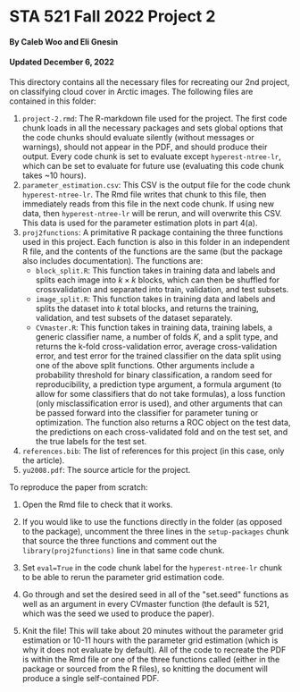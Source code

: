 # STA 521 Fall 2022 Project 2

#### By Caleb Woo and Eli Gnesin 

#### Updated December 6, 2022

This directory contains all the necessary files for recreating our 2nd project, on classifying cloud cover in Arctic images. The following files are contained in this folder:

1.  `project-2.rmd`: The R-markdown file used for the project. The first code chunk loads in all the necessary packages and sets global options that the code chunks should evaluate silently (without messages or warnings), should not appear in the PDF, and should produce their output. Every code chunk is set to evaluate except `hyperest-ntree-lr`, which can be set to evaluate for future use (evaluating this code chunk takes \~10 hours).
2.  `parameter_estimation.csv`: This CSV is the output file for the code chunk `hyperest-ntree-lr`. The Rmd file writes that chunk to this file, then immediately reads from this file in the next code chunk. If using new data, then `hyperest-ntree-lr` will be rerun, and will overwrite this CSV. This data is used for the parameter estimation plots in part 4(a).
3.  `proj2functions`: A primitative R package containing the three functions used in this project. Each function is also in this folder in an independent R file, and the contents of the functions are the same (but the package also includes documentation). The functions are:
    -   `block_split.R`: This function takes in training data and labels and splits each image into $k \times k$ blocks, which can then be shuffled for crossvalidation and separated into train, validation, and test subsets.
    -   `image_split.R`: This function takes in training data and labels and splits the dataset into $k$ total blocks, and returns the training, validation, and test subsets of the dataset separately.
    -   `CVmaster.R`: This function takes in training data, training labels, a generic classifier name, a number of folds $K$, and a split type, and returns the k-fold cross-validation error, average cross-validation error, and test error for the trained classifier on the data split using one of the above split functions. Other arguments include a probability threshold for binary classification, a random seed for reproducibility, a prediction type argument, a formula argument (to allow for some classifiers that do not take formulas), a loss function (only misclassification error is used), and other arguments that can be passed forward into the classifier for parameter tuning or optimization. The function also returns a ROC object on the test data, the predictions on each cross-validated fold and on the test set, and the true labels for the test set.
4.  `references.bib`: The list of references for this project (in this case, only the article).
5.  `yu2008.pdf`: The source article for the project.

To reproduce the paper from scratch:

1.   Open the Rmd file to check that it works.

2.  If you would like to use the functions directly in the folder (as opposed to the package), uncomment the three lines in the `setup-packages` chunk that source the three functions and comment out the `library(proj2functions)` line in that same code chunk.

3.   Set `eval=True` in the code chunk label for the `hyperest-ntree-lr` chunk to be able to rerun the parameter grid estimation code.

4.  Go through and set the desired seed in all of the "set.seed" functions as well as an argument in every CVmaster function (the default is 521, which was the seed we used to produce the paper).

5.  Knit the file! This will take about 20 minutes without the parameter grid estimation or 10-11 hours with the parameter grid estimation (which is why it does not evaluate by default). All of the code to recreate the PDF is within the Rmd file or one of the three functions called (either in the package or sourced from the R files), so knitting the document will produce a single self-contained PDF.
